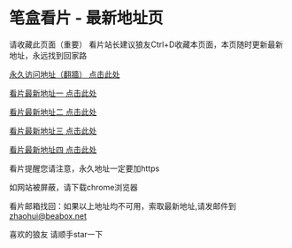 # 笔盒看片 - 最新地址页

请收藏此页面（重要）
看片站长建议狼友Ctrl+D收藏本页面，本页随时更新最新地址，永远找到回家路

[永久访问地址（翻牆） 点击此处](https://beabox.net/)

[看片最新地址一 点击此处](https://5fy9zj7m9a.shop)

[看片最新地址二 点击此处](https://jyf3sxm.shop)

[看片最新地址三 点击此处](https://bxl4h4q2d7.shop)

[看片最新地址四 点击此处](https://bxt4o9o5a4.shop)

看片提醒您请注意，永久地址一定要加https

如网站被屏蔽，请下载chrome浏览器

看片邮箱找回：如果以上地址均不可用，索取最新地址,请发邮件到 zhaohui@beabox.net

喜欢的狼友 请顺手star一下